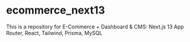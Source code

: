 # ecommerce_next13

This is a repository for E-Commerce + Dashboard & CMS: Next.js 13 App Router, React, Tailwind, Prisma, MySQL
